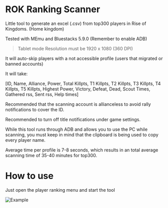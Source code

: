 # ROK Ranking Scanner
Little tool to generate an excel (.csv) from top300 players in Rise of Kingdoms. (Home kingdom)

Tested with MEmu and Bluestacks 5.9.0 (Remember to enable ADB)

> Tablet mode
> Resolution must be 1920 x 1080 (360 DPI)

It will auto-skip players with a not accessible profile (users that migrated or banned accounts)

It will take:

[ID, Name, Alliance, Power, Total Killpts, T1 Killpts, T2 Killpts, T3 Killpts, T4 Killpts, T5 Killpts, Highest Power, Victory, Defeat, Dead, Scout Times, Gathered rss, Sent rss, Help times]

Recommended that the scanning account is allianceless to avoid rally notifications to cover the ID.

Recommended to turn off title notifications under game settings.

While this tool runs through ADB and allows you to use the PC while scanning, you must keep in mind that the clipboard is being used to copy every player name.

Average time per profile is 7-8 seconds, which results in an total average scanning time of 35-40 minutes for top300.

# How to use
Just open the player ranking menu and start the tool

![Example](https://i.gyazo.com/49f0a946a4fad7b8ca860fb4b7c5053b.png)
